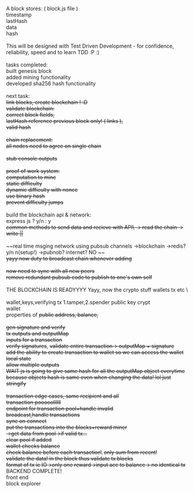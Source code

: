 A block stores: ( block.js file )\
  timestamp\
  lastHash\
  data\
  hash\
  \
This will be designed with Test Driven Development - for confidence, reliability, speed and to learn TDD :P :) \
\
tasks completed:\
	built genesis block\
	added mining functionality\
	developed sha256 hash functionality\
\
next task:\
	~~link blocks, create blockchain ! :D~~\
	~~validate blockchain:\
		correct block fields,\
		lastHash reference previous block only! ( links ),\
		valid hash~~\
<br>
		~~chain replacement:\
		all nodes need to agree on single chain~~\
\
		~~stub console outputs~~\
		\
		~~proof of work system:\
			computation to mine\
			static difficulty~~\
		~~dynamic difficulty with nonce~~\
		~~use binary hash~~\
		~~prevent difficulty jumps~~\
		\
		build the blockchain api & network:\
		express js ? y/n : y\
		~~common methods to send data and recieve with API\   -> read the chain -> write ||~~ \
\
		~~real time msging network using pubsub channels ->blockchain  ->redis? y/n n(setup!) ->pubnob? internet? NO  ~~\
		~~yayy now duty to broadcast chain whenever adding~~ \
		\
		~~now need to sync with all new peers~~\
		~~remove redundant pubsub code to publish to one's own self~~\
\
THE BLOCKCHAIN IS READYYYY Yayy, now the crypto stuff wallets tx etc \ \
\
wallet,keys,verifying tx 1.tamper,2.spender public key crypt \
wallet\
 properties of ~~public address, balance,~~\
 \
 ~~gen signature and verify~~\
 ~~tx outputs and outputMap~~\
 ~~inputs for a transaction~~\
 ~~verify signatures~~, ~~validate entire transaction-> outputMap + signature~~\
 ~~add the ability to create transaction to wallet so we can access the wallet local state~~\
 ~~allow multiple outputs~~ \
 ~~WAIT js is going to give same hash for all the outputMap object everytime because objects hash is same even when changing the data! 
lol just stringify~~\
\
~~transaction edge cases, same recipient and all~~\
~~transaction pooooollllll~~\
~~endpoint for transaction pool+handle invalid~~\
~~broadcast,handle transactions\
sync on connect~~\
~~put the transactions into the blocks+reward miner\
->get data from pool->if valid tx...\
clear pool if added~~\
~~wallet checks balance~~\
~~check balance before each transaction~~\ 
~~only sum from recent!~~\
~~validate the data! in the block thus validate tx blocks\
format of tx ie IO->only one reward->input acc to balance-> no identical tx~~\
BACKEND COMPLETE!\
front end \
block explorer 